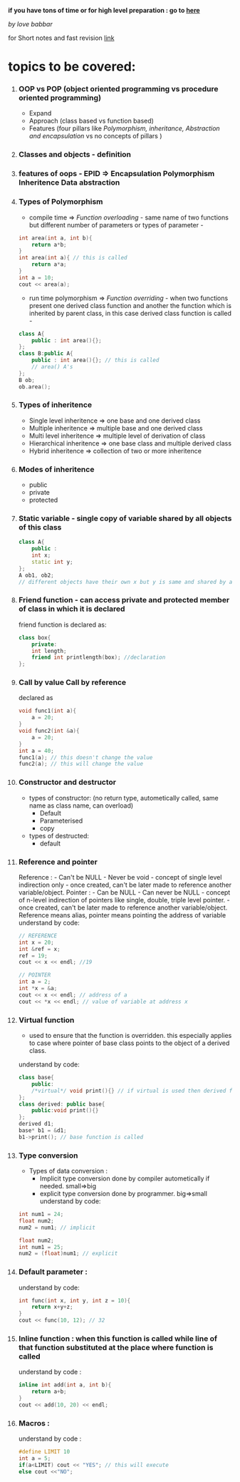 **if you have tons of time or for high level preparation : go to [here](https://whimsical.com/object-oriented-programming-cheatsheet-by-love-babbar-YbSgLatbWQ4R5paV7EgqFw)** 

*by love babbar*

for Short notes and fast revision [link](https://www.youtube.com/watch?v=3fLvC4cofcg&t=170s)

# topics to be covered: 
1. ### OOP vs POP (object oriented programming vs procedure oriented programming)
    - Expand 
    - Approach (class based vs function based)
    - Features (four pillars like *Polymorphism, inheritance, Abstraction and encapsulation* vs no concepts of pillars )

2. ### Classes and objects - definition 

3. ### features of oops - **EPID** => Encapsulation Polymorphism Inheritence Data abstraction

4. ### Types of Polymorphism 
    - compile time => *Function overloading* - same name of two functions but different number of parameters or types of parameter -
    ```cpp
    int area(int a, int b){
        return a*b;
    }
    int area(int a){ // this is called 
        return a*a;
    }
    int a = 10;
    cout << area(a);
    ```
    - run time polymorphism => *Function overriding* - when two functions present one derived class function and another the function which is inherited by parent class, in this case derived class function is called -
    
    ```cpp
    class A{
        public : int area(){};
    };
    class B:public A{
        public : int area(){}; // this is called 
        // area() A's
    };
    B ob;
    ob.area();
    ```

5. ### Types of inheritence
    - Single level inheritence => one base and one derived class
    - Multiple inheritence => multiple base and one derived class 
    - Multi level inheritence => multiple level of derivation of class 
    - Hierarchical inheritence => one base class and multiple derived class 
    - Hybrid inheritence => collection of two or more inheritence 

6. ### Modes of inheritence 
    - public 
    - private
    - protected 

7. ### Static variable - single copy of variable shared by all objects of this class 
    ```cpp
    class A{
        public : 
        int x;
        static int y;
    };
    A ob1, ob2; 
    // different objects have their own x but y is same and shared by all objects of that particular class
    ```

8. ### Friend function - can access private and protected member of class in which it is declared 
    friend function is declared as: 
    ```cpp
    class box{
        private:
        int length;
        friend int printlength(box); //declaration
    };
    ```

9. ### Call by value Call by reference 
    declared as 
    ```cpp
    void func1(int a){
        a = 20;
    }
    void func2(int &a){
        a = 20;
    }
    int a = 40;
    func1(a); // this doesn't change the value 
    func2(a); // this will change the value 
    ```

10. ### Constructor and destructor 
    - types of constructor: (no return type, autometically called, same name as class name, can overload)
        - Default 
        - Parameterised 
        - copy 
    - types of destructed:
        - default 

11. ### Reference and pointer 
    Reference :
        - Can't be NULL
        - Never be void
        - concept of single level indirection only
        - once created, can't be later made to reference another variable/object.
    Pointer : 
        - Can be NULL
        - Can never be NULL
        - concept of n-level indirection of pointers like single, double, triple level pointer.
        - once created, can't be later made to reference another variable/object.
    Reference means alias, pointer means pointing the address of variable
    understand by code: 
    ```cpp
    // REFERENCE
    int x = 20;
    int &ref = x;
    ref = 19;
    cout << x << endl; //19

    // POINTER 
    int a = 2;
    int *x = &a;
    cout << x << endl; // address of a
    cout << *x << endl; // value of variable at address x
    ```

12. ### Virtual function
    - used to ensure that the function is overridden. this especially applies to case where pointer of base class points to the object of a derived class.

    understand by code: 
    ```cpp
    class base{
        public:
        /*virtual*/ void print(){} // if virtual is used then derived function will be called not the base 
    };
    class derived: public base{
        public:void print(){}
    };
    derived d1;
    base* b1 = &d1;
    b1->print(); // base function is called
    ```
13. ### Type conversion 
    -   Types of data conversion : 
        - Implicit type conversion 
            done by compiler autometically if needed. small=>big
        - explicit type conversion 
            done by programmer. big=>small
    understand by code: 
    ```cpp
    int num1 = 24;
    float num2;
    num2 = num1; // implicit

    float num2;
    int num1 = 25;
    num2 = (float)num1; // explicit
    ```

14. ### Default parameter : 
    
    understand by code: 
    ```cpp
    int func(int x, int y, int z = 10){
        return x+y+z;
    }
    cout << func(10, 12); // 32
    ```

15. ### Inline  function : when this function is called while line of that function substituted at the place where function is called 

    understand by code :
    ```cpp
    inline int add(int a, int b){
        return a+b;
    }
    cout << add(10, 20) << endl;
    ```
16. ### Macros : 
    understand by code : 
    ```cpp
    #define LIMIT 10 
    int a = 5;
    if(a<LIMIT) cout << "YES"; // this will execute
    else cout <<"NO";
    ```






